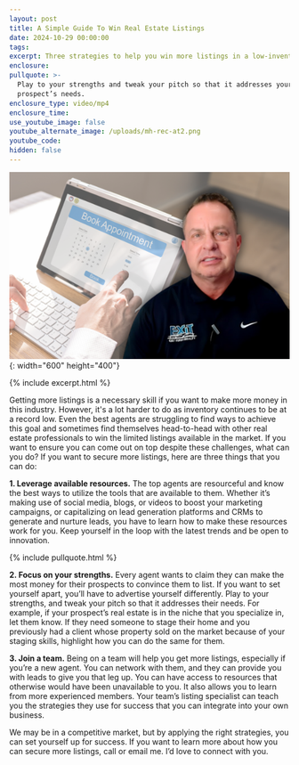 ```yaml
---
layout: post
title: A Simple Guide To Win Real Estate Listings
date: 2024-10-29 00:00:00
tags:
excerpt: Three strategies to help you win more listings in a low-inventory market.
enclosure:
pullquote: >-
  Play to your strengths and tweak your pitch so that it addresses your
  prospect’s needs.
enclosure_type: video/mp4
enclosure_time:
use_youtube_image: false
youtube_alternate_image: /uploads/mh-rec-at2.png
youtube_code:
hidden: false
---
```

![](/uploads/mh-rec-at2-1.png){: width="600" height="400"}

{% include excerpt.html %}

Getting more listings is a necessary skill if you want to make more money in this industry. However, it's a lot harder to do as inventory continues to be at a record low. Even the best agents are struggling to find ways to achieve this goal and sometimes find themselves head-to-head with other real estate professionals to win the limited listings available in the market. If you want to ensure you can come out on top despite these challenges, what can you do? If you want to secure more listings, here are three things that you can do:

**1\. Leverage available resources.** The top agents are resourceful and know the best ways to utilize the tools that are available to them. Whether it’s making use of social media, blogs, or videos to boost your marketing campaigns, or capitalizing on lead generation platforms and CRMs to generate and nurture leads, you have to learn how to make these resources work for you. Keep yourself in the loop with the latest trends and be open to innovation.

{% include pullquote.html %}

**2\. Focus on your strengths.** Every agent wants to claim they can make the most money for their prospects to convince them to list. If you want to set yourself apart, you’ll have to advertise yourself differently. Play to your strengths, and tweak your pitch so that it addresses their needs. For example, if your prospect’s real estate is in the niche that you specialize in, let them know. If they need someone to stage their home and you previously had a client whose property sold on the market because of your staging skills, highlight how you can do the same for them.

**3\. Join a team.** Being on a team will help you get more listings, especially if you’re a new agent. You can network with them, and they can provide you with leads to give you that leg up. You can have access to resources that otherwise would have been unavailable to you. It also allows you to learn from more experienced members. Your team’s listing specialist can teach you the strategies they use for success that you can integrate into your own business.

We may be in a competitive market, but by applying the right strategies, you can set yourself up for success. If you want to learn more about how you can secure more listings, call or email me. I’d love to connect with you.